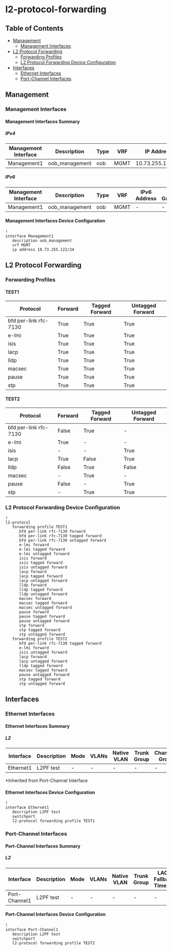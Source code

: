# l2-protocol-forwarding

## Table of Contents

- [Management](#management)
  - [Management Interfaces](#management-interfaces)
- [L2 Protocol Forwarding](#l2-protocol-forwarding-1)
  - [Forwarding Profiles](#forwarding-profiles)
  - [L2 Protocol Forwarding Device Configuration](#l2-protocol-forwarding-device-configuration)
- [Interfaces](#interfaces)
  - [Ethernet Interfaces](#ethernet-interfaces)
  - [Port-Channel Interfaces](#port-channel-interfaces)

## Management

### Management Interfaces

#### Management Interfaces Summary

##### IPv4

| Management Interface | Description | Type | VRF | IP Address | Gateway |
| -------------------- | ----------- | ---- | --- | ---------- | ------- |
| Management1 | oob_management | oob | MGMT | 10.73.255.122/24 | 10.73.255.2 |

##### IPv6

| Management Interface | Description | Type | VRF | IPv6 Address | IPv6 Gateway |
| -------------------- | ----------- | ---- | --- | ------------ | ------------ |
| Management1 | oob_management | oob | MGMT | - | - |

#### Management Interfaces Device Configuration

```eos
!
interface Management1
   description oob_management
   vrf MGMT
   ip address 10.73.255.122/24
```

## L2 Protocol Forwarding

### Forwarding Profiles

#### TEST1

| Protocol | Forward | Tagged Forward | Untagged Forward |
| -------- | ------- | -------------- | ---------------- |
| bfd per-link rfc-7130 | True | True | True |
| e-lmi | True | True | True |
| isis | True | True | True |
| lacp | True | True | True |
| lldp | True | True | True |
| macsec | True | True | True |
| pause | True | True | True |
| stp | True | True | True |

#### TEST2

| Protocol | Forward | Tagged Forward | Untagged Forward |
| -------- | ------- | -------------- | ---------------- |
| bfd per-link rfc-7130 | False | True | - |
| e-lmi | True | - | - |
| isis | - | - | True |
| lacp | True | False | True |
| lldp | False | True | False |
| macsec | - | True | - |
| pause | False | - | True |
| stp | - | True | True |

### L2 Protocol Forwarding Device Configuration

```eos
!
l2-protocol
   forwarding profile TEST1
      bfd per-link rfc-7130 forward
      bfd per-link rfc-7130 tagged forward
      bfd per-link rfc-7130 untagged forward
      e-lmi forward
      e-lmi tagged forward
      e-lmi untagged forward
      isis forward
      isis tagged forward
      isis untagged forward
      lacp forward
      lacp tagged forward
      lacp untagged forward
      lldp forward
      lldp tagged forward
      lldp untagged forward
      macsec forward
      macsec tagged forward
      macsec untagged forward
      pause forward
      pause tagged forward
      pause untagged forward
      stp forward
      stp tagged forward
      stp untagged forward
   forwarding profile TEST2
      bfd per-link rfc-7130 tagged forward
      e-lmi forward
      isis untagged forward
      lacp forward
      lacp untagged forward
      lldp tagged forward
      macsec tagged forward
      pause untagged forward
      stp tagged forward
      stp untagged forward
```

## Interfaces

### Ethernet Interfaces

#### Ethernet Interfaces Summary

##### L2

| Interface | Description | Mode | VLANs | Native VLAN | Trunk Group | Channel-Group |
| --------- | ----------- | ---- | ----- | ----------- | ----------- | ------------- |
| Ethernet1 | L2PF test | - | - | - | - | - |

*Inherited from Port-Channel Interface

#### Ethernet Interfaces Device Configuration

```eos
!
interface Ethernet1
   description L2PF test
   switchport
   l2-protocol forwarding profile TEST1
```

### Port-Channel Interfaces

#### Port-Channel Interfaces Summary

##### L2

| Interface | Description | Mode | VLANs | Native VLAN | Trunk Group | LACP Fallback Timeout | LACP Fallback Mode | MLAG ID | EVPN ESI |
| --------- | ----------- | ---- | ----- | ----------- | ------------| --------------------- | ------------------ | ------- | -------- |
| Port-Channel1 | L2PF test | - | - | - | - | - | - | - | - |

#### Port-Channel Interfaces Device Configuration

```eos
!
interface Port-Channel1
   description L2PF test
   switchport
   l2-protocol forwarding profile TEST2
```

